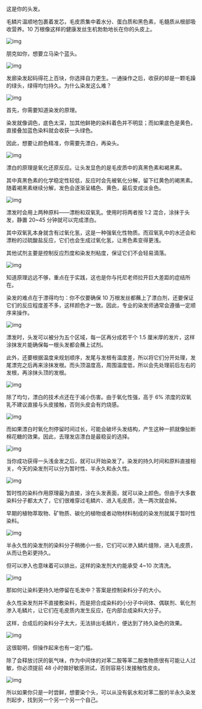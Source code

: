 这是你的头发。



毛鳞片温顺地包裹着发芯，毛皮质集中着水分、蛋白质和黑色素，毛髓质从根部吸收营养。10 万根像这样的健康发丝生机勃勃地长在你的头皮上。



![img](https://cdn.jsdelivr.net/gh/just-prog/static/img/202108221405242.gif)



朋克如你，想要立马染个蓝头。



![img](https://cdn.jsdelivr.net/gh/just-prog/static/img/202108221405061.gif)



发廊染发起码得花上百块，你选择自力更生。一通操作之后，收获的却是一颗毛躁的绿头，绿得均匀持久。为什么染发这么难？



![img](https://cdn.jsdelivr.net/gh/just-prog/static/img/202108221405121.gif)



首先，你需要知道染发的原理。



染发就像调色，底色太深，加其他鲜艳的染料着色并不明显；而如果底色是黄色，直接叠加蓝色染料就会收获一头绿色。



因此，想要让颜色精准，你需要先漂白，再染头。



![img](https://cdn.jsdelivr.net/gh/just-prog/static/img/202108221405818.gif)



漂白的原理是氧化还原反应。让头发显色的是毛皮质中的真黑色素和褐黑素。



其中真黑色素的化学稳定性较低，反应时会先被氧化分解，留下红黄色的褐黑素。随着褐黑素继续分解，发色会逐渐呈橘色、黄色，最后变成淡金色。



![img](https://cdn.jsdelivr.net/gh/just-prog/static/img/202108221405526.png)



漂发时会用上两种原料——漂粉和双氧乳。使用时将两者按 1:2 混合，涂抹于头发，静置 20~45 分钟就可以完成漂白。



其中双氧乳本身就含有过氧化氢，这是一种强氧化性物质。而双氧乳中的水还会和漂粉的过硫酸盐反应，它们也会生成过氧化氢，让黑色素变得更浅。



其他试剂主要是控制反应烈度和染发剂粘度，保证它们不会轻易滴落。



![img](https://cdn.jsdelivr.net/gh/just-prog/static/img/202108221405198.png)



知道原理远远不够，重点在于实践，这也是你与托尼老师拉开巨大差距的症结所在。



染发的难点在于漂得均匀：你不仅要确保 10 万根发丝都蘸上了漂白剂，还要保证它们的反应程度差不多，这样颜色才一致。因此，专业的染发师通常会遵循一定顺序来操作。



![img](https://cdn.jsdelivr.net/gh/just-prog/static/img/202108221405663.gif)



漂发时，头发可以被分为五个区域，每一区再分成若干个 1.5 厘米厚的发片，这样涂抹发片能确保每一根头发都会蘸上试剂。



此外，还要根据温度来规划顺序，发尾与发根有温度差，所以将它们分开处理，发尾漂完之后再来涂抹发根。而头顶温度高，周围温度低，所以会先处理前后左右的发根，再涂抹头顶的发根。



![img](https://cdn.jsdelivr.net/gh/just-prog/static/img/202108221405633.gif)



除了均匀，漂白的技术点还在于减小伤害。由于氧化性强，高于 6% 浓度的双氧乳不建议直接与头皮接触，否则头皮会有灼烧感。



![img](https://cdn.jsdelivr.net/gh/just-prog/static/img/202108221405597.gif)



而如果漂白时氧化剂停留时间过长，可能会破坏头发结构，产生这种一抓就像扯断棉花糖的效果。因此，去理发店漂白是最稳妥的选择。



![img](https://cdn.jsdelivr.net/gh/just-prog/static/img/202108221405282.gif)





当你成功获得一头浅金发之后，就可以开始染发了。染发的持久时间和原料直接相关，今天的染发剂可以分为暂时性、半永久和永久性。



![img](https://cdn.jsdelivr.net/gh/just-prog/static/img/202108221405939.png)



暂时性的染料作用原理最为直接，涂在头发表面，就可以染上颜色。但由于大多数染料分子都太大了，它们很难穿过毛鳞片、进入毛皮质，洗一两次就会掉。



早期的植物萃取物、矿物质、碳化的植物或者动物材料制成的染发剂就属于暂时性染料。



![img](https://cdn.jsdelivr.net/gh/just-prog/static/img/202108221405946.gif)



半永久性的染发剂的染料分子稍微小一些，它们可以渗入鳞片缝隙，进入毛皮质，从而让色彩更持久。



但可以渗入也意味着可以排出，这样的染发剂大约能承受 4~10 次清洗。



![img](https://cdn.jsdelivr.net/gh/just-prog/static/img/202108221405912.gif)





那如何让染料更持久地停留在毛发中？答案是控制染料分子的大小。



永久性染发剂并不直接敷染料，而是把合成染料的小分子中间体、偶联剂、氧化剂渗入毛鳞片，让它们在毛皮质内发生反应，在内部合成染料大分子。



这样，合成后的染料分子太大，无法排出毛鳞片，便达到了持久染色的效果。



![img](https://cdn.jsdelivr.net/gh/just-prog/static/img/202108221405172.gif)





这很聪明，但操作起来也有一定门槛。



除了会释放讨厌的氨气味，作为中间体的对苯二胺等苯二胺类物质很有可能让人过敏，你必须提前 48 小时做好敏感测试，否则容易引发接触性皮炎。



![img](https://cdn.jsdelivr.net/gh/just-prog/static/img/202108221405083.png)



所以如果你只是一时尝鲜，想要染个头，可以从没有氨水和对苯二胺的半永久染发剂起步，找到另一个另一个另一个自己。